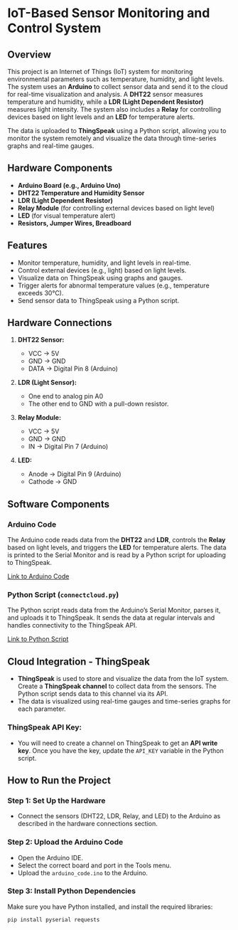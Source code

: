 # IoT-Based Sensor Monitoring and Control System

## Overview
This project is an Internet of Things (IoT) system for monitoring environmental parameters such as temperature, humidity, and light levels. The system uses an **Arduino** to collect sensor data and send it to the cloud for real-time visualization and analysis. A **DHT22** sensor measures temperature and humidity, while a **LDR (Light Dependent Resistor)** measures light intensity. The system also includes a **Relay** for controlling devices based on light levels and an **LED** for temperature alerts.

The data is uploaded to **ThingSpeak** using a Python script, allowing you to monitor the system remotely and visualize the data through time-series graphs and real-time gauges.

## Hardware Components
- **Arduino Board (e.g., Arduino Uno)**
- **DHT22 Temperature and Humidity Sensor**
- **LDR (Light Dependent Resistor)**
- **Relay Module** (for controlling external devices based on light level)
- **LED** (for visual temperature alert)
- **Resistors, Jumper Wires, Breadboard**

## Features
- Monitor temperature, humidity, and light levels in real-time.
- Control external devices (e.g., light) based on light levels.
- Visualize data on ThingSpeak using graphs and gauges.
- Trigger alerts for abnormal temperature values (e.g., temperature exceeds 30°C).
- Send sensor data to ThingSpeak using a Python script.

## Hardware Connections
1. **DHT22 Sensor:**
   - VCC → 5V
   - GND → GND
   - DATA → Digital Pin 8 (Arduino)

2. **LDR (Light Sensor):**
   - One end to analog pin A0
   - The other end to GND with a pull-down resistor.

3. **Relay Module:**
   - VCC → 5V
   - GND → GND
   - IN → Digital Pin 7 (Arduino)

4. **LED:**
   - Anode → Digital Pin 9 (Arduino)
   - Cathode → GND

## Software Components
### Arduino Code
The Arduino code reads data from the **DHT22** and **LDR**, controls the **Relay** based on light levels, and triggers the **LED** for temperature alerts. The data is printed to the Serial Monitor and is read by a Python script for uploading to ThingSpeak.

[Link to Arduino Code](Arduino/arduino_code.ino)

### Python Script (`connectcloud.py`)
The Python script reads data from the Arduino’s Serial Monitor, parses it, and uploads it to ThingSpeak. It sends the data at regular intervals and handles connectivity to the ThingSpeak API.

[Link to Python Script](Python/connectcloud.py)

## Cloud Integration - ThingSpeak
- **ThingSpeak** is used to store and visualize the data from the IoT system. Create a **ThingSpeak channel** to collect data from the sensors. The Python script sends data to this channel via its API.
- The data is visualized using real-time gauges and time-series graphs for each parameter.

### ThingSpeak API Key:
- You will need to create a channel on ThingSpeak to get an **API write key**. Once you have the key, update the `API_KEY` variable in the Python script.

## How to Run the Project

### Step 1: Set Up the Hardware
- Connect the sensors (DHT22, LDR, Relay, and LED) to the Arduino as described in the hardware connections section.
  
### Step 2: Upload the Arduino Code
- Open the Arduino IDE.
- Select the correct board and port in the Tools menu.
- Upload the `arduino_code.ino` to the Arduino.

### Step 3: Install Python Dependencies
Make sure you have Python installed, and install the required libraries:
```bash
pip install pyserial requests
